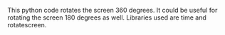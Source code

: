 This python code rotates the screen 360 degrees. It could be useful for rotating the screen 180 degrees as well. Libraries used are time and rotatescreen.
